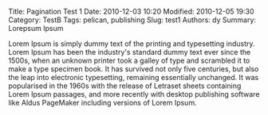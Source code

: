 Title: Pagination Test 1
Date: 2010-12-03 10:20
Modified: 2010-12-05 19:30
Category: TestB
Tags: pelican, publishing
Slug: test1
Authors: dy
Summary: Lorepsum Ipsum

Lorem Ipsum is simply dummy text of the printing and typesetting industry. Lorem Ipsum has been the industry's standard dummy text ever since the 1500s, when an unknown printer took a galley of type and scrambled it to make a type specimen book. It has survived not only five centuries, but also the leap into electronic typesetting, remaining essentially unchanged. It was popularised in the 1960s with the release of Letraset sheets containing Lorem Ipsum passages, and more recently with desktop publishing software like Aldus PageMaker including versions of Lorem Ipsum.

